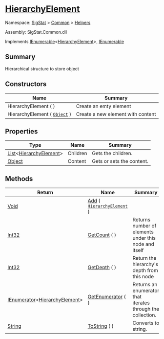 # [HierarchyElement](./HierarchyElement.md)

Namespace: [SigStat]() > [Common](./../README.md) > [Helpers](./README.md)

Assembly: SigStat.Common.dll

Implements [IEnumerable](https://docs.microsoft.com/en-us/dotnet/api/System.Collections.Generic.IEnumerable-1)\<[HierarchyElement](./HierarchyElement.md)>, [IEnumerable](https://docs.microsoft.com/en-us/dotnet/api/System.Collections.IEnumerable)

## Summary
Hierarchical structure to store object

## Constructors

| Name | Summary | 
| --- | --- | 
| HierarchyElement (  ) | Create an emty element | 
| HierarchyElement ( [`Object`](https://docs.microsoft.com/en-us/dotnet/api/System.Object) ) | Create a new element with content | 


## Properties

| Type | Name | Summary | 
| --- | --- | --- | 
| [List](https://docs.microsoft.com/en-us/dotnet/api/System.Collections.Generic.List-1)\<[HierarchyElement](./HierarchyElement.md)> | Children | Gets the children. | 
| [Object](https://docs.microsoft.com/en-us/dotnet/api/System.Object) | Content | Gets or sets the content. | 


## Methods

| Return | Name | Summary | 
| --- | --- | --- | 
| [Void](https://docs.microsoft.com/en-us/dotnet/api/System.Void) | [Add](./Methods/HierarchyElement-100664010.md) ( [`HierarchyElement`](./HierarchyElement.md) ) |  | 
| [Int32](https://docs.microsoft.com/en-us/dotnet/api/System.Int32) | [GetCount](./Methods/HierarchyElement-100664012.md) (  ) | Returns number of elements under this node and itself | 
| [Int32](https://docs.microsoft.com/en-us/dotnet/api/System.Int32) | [GetDepth](./Methods/HierarchyElement-100664011.md) (  ) | Return the hierarchy's depth from this node | 
| [IEnumerator](https://docs.microsoft.com/en-us/dotnet/api/System.Collections.Generic.IEnumerator-1)\<[HierarchyElement](./HierarchyElement.md)> | [GetEnumerator](./Methods/HierarchyElement-100664014.md) (  ) | Returns an enumerator that iterates through the collection. | 
| [String](https://docs.microsoft.com/en-us/dotnet/api/System.String) | [ToString](./Methods/HierarchyElement-100664013.md) (  ) | Converts to string. | 


